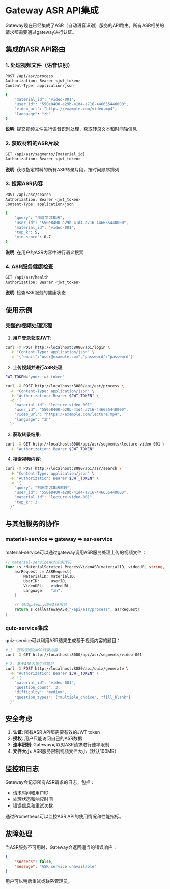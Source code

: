 # Gateway ASR API集成

Gateway现在已经集成了ASR（自动语音识别）服务的API路由。所有ASR相关的请求都需要通过gateway进行认证。

## 集成的ASR API路由

### 1. 处理视频文件（语音识别）
```bash
POST /api/asr/process
Authorization: Bearer <jwt_token>
Content-Type: application/json

{
    "material_id": "video-001",
    "user_id": "550e8400-e29b-41d4-a716-446655440000",
    "video_url": "https://example.com/video.mp4",
    "language": "zh"
}
```

**说明**: 提交视频文件进行语音识别处理，获取转录文本和时间轴信息

### 2. 获取材料的ASR片段
```bash
GET /api/asr/segments/{material_id}
Authorization: Bearer <jwt_token>
```

**说明**: 获取指定材料的所有ASR转录片段，按时间顺序排列

### 3. 搜索ASR内容
```bash
POST /api/asr/search
Authorization: Bearer <jwt_token>
Content-Type: application/json

{
    "query": "深度学习算法",
    "user_id": "550e8400-e29b-41d4-a716-446655440000",
    "material_id": "video-001",
    "top_k": 5,
    "min_score": 0.7
}
```

**说明**: 在用户的ASR内容中进行语义搜索

### 4. ASR服务健康检查
```bash
GET /api/asr/health
Authorization: Bearer <jwt_token>
```

**说明**: 检查ASR服务的健康状态

## 使用示例

### 完整的视频处理流程

1. **用户登录获取JWT**:
```bash
curl -X POST http://localhost:8080/api/login \
  -H "Content-Type: application/json" \
  -d '{"email":"user@example.com","password":"password"}'
```

2. **上传视频并进行ASR处理**:
```bash
JWT_TOKEN="your-jwt-token"

curl -X POST http://localhost:8080/api/asr/process \
  -H "Content-Type: application/json" \
  -H "Authorization: Bearer $JWT_TOKEN" \
  -d '{
    "material_id": "lecture-video-001",
    "user_id": "550e8400-e29b-41d4-a716-446655440000", 
    "video_url": "https://example.com/lecture.mp4",
    "language": "zh"
  }'
```

3. **获取转录结果**:
```bash
curl -X GET http://localhost:8080/api/asr/segments/lecture-video-001 \
  -H "Authorization: Bearer $JWT_TOKEN"
```

4. **搜索视频内容**:
```bash
curl -X POST http://localhost:8080/api/asr/search \
  -H "Content-Type: application/json" \
  -H "Authorization: Bearer $JWT_TOKEN" \
  -d '{
    "query": "机器学习算法原理",
    "user_id": "550e8400-e29b-41d4-a716-446655440000",
    "material_id": "lecture-video-001",
    "top_k": 3
  }'
```

## 与其他服务的协作

### material-service ➡️ gateway ➡️ asr-service
material-service可以通过gateway调用ASR服务处理上传的视频文件：

```go
// material-service中的示例代码
func (s *MaterialService) ProcessVideoASR(materialID, videoURL string, userID uuid.UUID) error {
    asrRequest := ASRRequest{
        MaterialID: materialID,
        UserID:     userID,
        VideoURL:   videoURL,
        Language:   "zh",
    }
    
    // 通过gateway调用ASR服务
    return s.callGatewayASR("/api/asr/process", asrRequest)
}
```

### quiz-service集成
quiz-service可以利用ASR结果生成基于视频内容的题目：

```bash
# 1. 获取视频的ASR转录内容
curl -X GET http://localhost:8080/api/asr/segments/video-001

# 2. 基于ASR内容生成题目
curl -X POST http://localhost:8080/api/quiz/generate \
  -H "Authorization: Bearer $JWT_TOKEN" \
  -d '{
    "material_id": "video-001",
    "question_count": 3,
    "difficulty": "medium", 
    "question_types": ["multiple_choice", "fill_blank"]
  }'
```

## 安全考虑

1. **认证**: 所有ASR API都需要有效的JWT token
2. **授权**: 用户只能访问自己的ASR数据
3. **速率限制**: Gateway可以对ASR请求进行速率限制
4. **文件大小**: ASR服务限制视频文件大小（默认100MB）

## 监控和日志

Gateway会记录所有ASR请求的日志，包括：
- 请求时间和用户ID
- 处理状态和响应时间
- 错误信息和重试次数

通过Prometheus可以监控ASR API的使用情况和性能指标。

## 故障处理

当ASR服务不可用时，Gateway会返回适当的错误响应：

```json
{
    "success": false,
    "message": "ASR service unavailable"
}
```

用户可以稍后重试或联系管理员。
